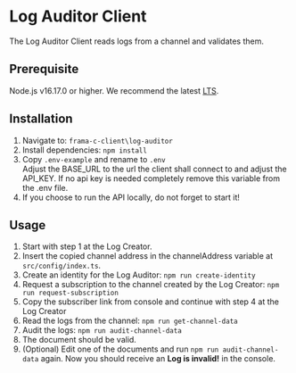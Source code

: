# Log Auditor Client
The Log Auditor Client reads logs from a channel and validates them.

## Prerequisite
Node.js v16.17.0 or higher. We recommend the latest [LTS](https://nodejs.org/en/download/).
## Installation
1. Navigate to: `frama-c-client\log-auditor` 
2. Install dependencies: `npm install`  
3. Copy `.env-example` and rename to `.env` \
Adjust the BASE_URL to the url the client shall connect to and adjust the API_KEY. If no api key is needed completely remove this variable from the .env file.
4. If you choose to run the API locally, do not forget to start it!

## Usage
1. Start with step 1 at the Log Creator.
2. Insert the copied channel address in the channelAddress variable at `src/config/index.ts`.
3. Create an identity for the Log Auditor: `npm run create-identity`
4. Request a subscription to the channel created by the Log Creator: `npm run request-subscription`
5. Copy the subscriber link from console and continue with step 4 at the Log Creator
6. Read the logs from the channel: `npm run get-channel-data`
7. Audit the logs: `npm run audit-channel-data`
8. The document should be valid.
9. (Optional) Edit one of the documents and run `npm run audit-channel-data` again. Now you should receive an **Log is invalid!** in the console.